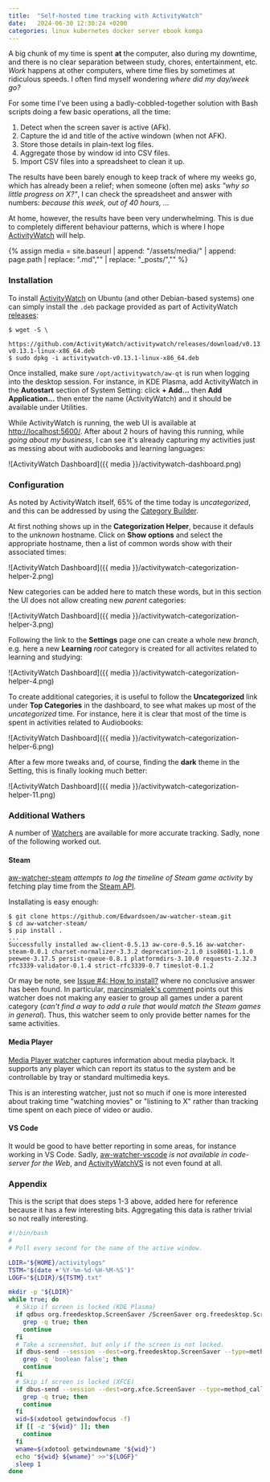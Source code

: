 ```yaml
---
title:  "Self-hosted time tracking with ActivityWatch"
date:   2024-06-30 12:30:24 +0200
categories: linux kubernetes docker server ebook komga
---
```


A big chunk of my time is spent **at** the computer, also during
my downtime, and there is no clear separation between study,
chores, entertainment, etc. *Work* happens at other computers,
where time flies by sometimes at ridiculous speeds. I often find
myself wondering *where did my day/week go?*

For some time I've been using a badly-cobbled-together solution
with Bash scripts doing a few basic operations, all the time:

1. Detect when the screen saver is active (AFk).
2. Capture the id and title of the active windown (when not AFK).
3. Store those details in plain-text log files.
4. Aggregate those by window id into CSV files.
5. Import CSV files into a spreadsheet to clean it up.

The results have been barely enough to keep track of where my
weeks go, which has already been a relief; when someone (often me)
asks *"why so little progress on X?"*, I can check the spreadsheet and
answer with numbers: *because this week, out of 40 hours, ...*

At home, however, the results have been very underwhelming. This
is due to completely different behaviour patterns, which is where
I hope [ActivityWatch](https://activitywatch.net/) will help.

{% assign media = site.baseurl | append: "/assets/media/" | append: page.path | replace: ".md","" | replace: "_posts/",""  %}

### Installation

To install [ActivityWatch](https://activitywatch.net/) on Ubuntu
(and other Debian-based systems) one can simply install the `.deb`
package provided as part of ActivityWatch
[releases](https://github.com/ActivityWatch/activitywatch/releases):

```
$ wget -S \
    https://github.com/ActivityWatch/activitywatch/releases/download/v0.13.1/activitywatch-v0.13.1-linux-x86_64.deb
$ sudo dpkg -i activitywatch-v0.13.1-linux-x86_64.deb
```

Once installed, make sure `/opt/activitywatch/aw-qt` is run when
logging into the desktop session. For instance, in KDE Plasma, add
ActivityWatch in the **Autostart** section of System Setting:
click **+ Add...** then **Add Application...** then enter the name
(ActivityWatch) and it should be available under Utilities.

While ActivityWatch is running, the web UI is available at
[http://localhost:5600/](http://localhost:5600/).
After about 2 hours of having this running, while 
*going about my business*, I can see it's already capturing my
activities just as messing about with audiobooks and learning
languages:

![ActivityWatch Dashboard]({{ media }}/activitywatch-dashboard.png)

### Configuration

As noted by ActivityWatch itself, 65% of the time today is
*uncategorized*, and this can be addressed by using the
[Category Builder](https://docs.activitywatch.net/en/latest/features/categorization.html).

At first nothing shows up in the **Categorization Helper**,
because it defauls to the *unknown* hostname. Click on
**Show options** and select the appropriate hostname, then
a list of common words show with their associated times:

![ActivityWatch Dashboard]({{ media }}/activitywatch-categorization-helper-2.png)

New categories can be added here to match these words, but
in this section the UI does not allow creating new *parent*
categories:

![ActivityWatch Dashboard]({{ media }}/activitywatch-categorization-helper-3.png)

Following the link to the **Settings** page one can create a
whole new *branch*, e.g. here a new **Learning** *root*
category is created for all activites related to learning
and studying:

![ActivityWatch Dashboard]({{ media }}/activitywatch-categorization-helper-4.png)

To create additional categories, it is useful to follow the
**Uncategorized** link under **Top Categories** in the
dashboard, to see what makes up most of the *uncategorized*
time. For instance, here it is clear that most of the time
is spent in activities related to Audiobooks:

![ActivityWatch Dashboard]({{ media }}/activitywatch-categorization-helper-6.png)

After a few more tweaks and, of course, finding the **dark**
theme in the Setting, this is finally looking much better:

![ActivityWatch Dashboard]({{ media }}/activitywatch-categorization-helper-11.png)

### Additional Wathers

A number of [Watchers](https://docs.activitywatch.net/en/latest/watchers.html#custom-watchers)
are available for more accurate tracking.
Sadly, none of the following worked out.

#### Steam
 
[aw-watcher-steam](https://github.com/Edwardsoen/aw-watcher-steam)
*attempts to log the timeline of Steam game activity*
by fetching play time from the
[Steam API](https://steamcommunity.com/dev).

Installating is easy enough:

```
$ git clone https://github.com/Edwardsoen/aw-watcher-steam.git
$ cd aw-watcher-steam/
$ pip install .
...
Successfully installed aw-client-0.5.13 aw-core-0.5.16 aw-watcher-steam-0.0.1 charset-normalizer-3.3.2 deprecation-2.1.0 iso8601-1.1.0 peewee-3.17.5 persist-queue-0.8.1 platformdirs-3.10.0 requests-2.32.3 rfc3339-validator-0.1.4 strict-rfc3339-0.7 timeslot-0.1.2
```

Or may be note, see
[Issue #4: How to install?](https://github.com/Edwardsoen/aw-watcher-steam/issues/4)
where no conclusive answer has been found. In particular,
[marcinsmialek's comment](https://github.com/Edwardsoen/aw-watcher-steam/issues/4#issuecomment-1975401516)
points out this watcher does not making any easier to group
all games under a parent category (*can't find a way to add
a rule that would match the Steam games in general*). Thus,
this watcher seem to only provide better names for the same
activities.

#### Media Player

[Media Player watcher](https://github.com/2e3s/aw-watcher-media-player)
captures information about media playback. It supports any
player which can report its status to the system and be
controllable by tray or standard multimedia keys.

This is an interesting watcher, just not so much if one is
more interested about traking time "watching movies" or
"listining to X" rather than tracking time spent on each
piece of video or audio.

#### VS Code

It would be good to have better reporting in some areas,
for instance working in VS Code. Sadly,
[aw-watcher-vscode](https://github.com/ActivityWatch/aw-watcher-vscode)
*is not available in code-server for the Web*, and
[ActivityWatchVS](https://github.com/LaggAt/ActivityWatchVS)
is not even found at all.

### Appendix

This is the script that does steps 1-3 above, added here for 
reference because it has a few interesting bits.
Aggregating this data is rather trivial so not really interesting.

```bash
#!/bin/bash
#
# Poll every second for the name of the active window.

LDIR="${HOME}/activitylogs"
TSTM="$(date +'%Y-%m-%d-%H-%M-%S')"
LOGF="${LDIR}/${TSTM}.txt"

mkdir -p "${LDIR}"
while true; do
  # Skip if screen is locked (KDE Plasma)
  if qdbus org.freedesktop.ScreenSaver /ScreenSaver org.freedesktop.ScreenSaver.GetActive 2>/dev/null |
    grep -q true; then
    continue
  fi
  # Take a screenshot, but only if the screen is not locked.
  if dbus-send --session --dest=org.freedesktop.ScreenSaver --type=method_call --print-reply /org/freedesktop/ScreenSaver org.freedesktop.ScreenSaver.GetActive 2>/dev/null |
    grep -q 'boolean false'; then
    continue
  fi
  # Skip if screen is locked (XFCE)
  if dbus-send --session --dest=org.xfce.ScreenSaver --type=method_call --print-reply /org/xfce/ScreenSaver org.xfce.ScreenSaver.GetActive 2>/dev/null |
    grep -q true; then
    continue
  fi
  wid=$(xdotool getwindowfocus -f)
  if [[ -z "${wid}" ]]; then
    continue
  fi
  wname=$(xdotool getwindowname "${wid}")
  echo "${wid} ${wname}" >>"${LOGF}"
  sleep 1
done
```